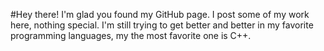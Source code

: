 #Hey there!
I'm glad you found my GitHub page. I post some of my work here, nothing special. I'm still trying to get better and better in my favorite programming languages, my the most favorite one is C++.

